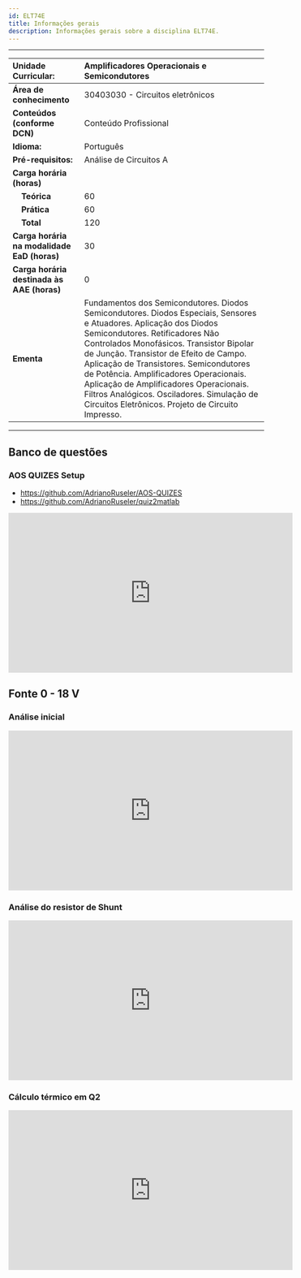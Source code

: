 ```yaml
---
id: ELT74E
title: Informações gerais
description: Informações gerais sobre a disciplina ELT74E.
---
```


---

| Unidade Curricular:                         | Amplificadores Operacionais e Semicondutores                                                                                                                                                                                                                                                                                                                                                                                                                                 |
| :------------------------------------------ | :--------------------------------------------------------------------------------------------------------------------------------------------------------------------------------------------------------------------------------------------------------------------------------------------------------------------------------------------------------------------------------------------------------------------------------------------------------------------------- |
| **Área de conhecimento**                    | 30403030 - Circuitos eletrônicos                                                                                                                                                                                                                                                                                                                                                                                                                                             |
| **Conteúdos (conforme DCN)**                | Conteúdo Profissional                                                                                                                                                                                                                                                                                                                                                                                                                                                        |
| **Idioma:**                                 | Português                                                                                                                                                                                                                                                                                                                                                                                                                                                                    |
| **Pré-requisitos:**                         | Análise de Circuitos A                                                                                                                                                                                                                                                                                                                                                                                                                                                       |
| **Carga horária (horas)**                   |                                                                                                                                                                                                                                                                                                                                                                                                                                                                              |
| &nbsp;&nbsp;&nbsp;&nbsp;**Teórica**         | 60                                                                                                                                                                                                                                                                                                                                                                                                                                                                           |
| &nbsp;&nbsp;&nbsp;&nbsp;**Prática**         | 60                                                                                                                                                                                                                                                                                                                                                                                                                                                                           |
| &nbsp;&nbsp;&nbsp;&nbsp;**Total**           | 120                                                                                                                                                                                                                                                                                                                                                                                                                                                                          |
| **Carga horária na modalidade EaD (horas)** | 30                                                                                                                                                                                                                                                                                                                                                                                                                                                                           |
| **Carga horária destinada às AAE (horas)**  | 0                                                                                                                                                                                                                                                                                                                                                                                                                                                                            |
| **Ementa**                                  | Fundamentos dos Semicondutores. Diodos Semicondutores. Diodos Especiais, Sensores e Atuadores. Aplicação dos Diodos Semicondutores. Retificadores Não Controlados Monofásicos. Transistor Bipolar de Junção. Transistor de Efeito de Campo. Aplicação de Transistores. Semicondutores de Potência. Amplificadores Operacionais. Aplicação de Amplificadores Operacionais. Filtros Analógicos. Osciladores. Simulação de Circuitos Eletrônicos. Projeto de Circuito Impresso. |

---

## Banco de questões

### AOS QUIZES Setup

- https://github.com/AdrianoRuseler/AOS-QUIZES
- https://github.com/AdrianoRuseler/quiz2matlab

<iframe width="560" height="315" src="https://www.youtube.com/embed/fjl-JvZ7XEU?si=9mCpzaMCJrrq5qw6" title="YouTube video player" frameborder="0" allow="accelerometer; autoplay; clipboard-write; encrypted-media; gyroscope; picture-in-picture; web-share" referrerpolicy="strict-origin-when-cross-origin" allowfullscreen></iframe>

## Fonte 0 - 18 V

### Análise inicial

<iframe width="560" height="315" src="https://www.youtube.com/embed/VwwhoDbXEPM?si=vvnu5WJI4tAvewui" title="YouTube video player" frameborder="0" allow="accelerometer; autoplay; clipboard-write; encrypted-media; gyroscope; picture-in-picture; web-share" referrerpolicy="strict-origin-when-cross-origin" allowfullscreen></iframe>

### Análise do resistor de Shunt

<iframe width="560" height="315" src="https://www.youtube.com/embed/Vxw7S7U-HIY?si=6MOqxV4RthctGXK-" title="YouTube video player" frameborder="0" allow="accelerometer; autoplay; clipboard-write; encrypted-media; gyroscope; picture-in-picture; web-share" referrerpolicy="strict-origin-when-cross-origin" allowfullscreen></iframe>

### Cálculo térmico em Q2

<iframe width="560" height="315" src="https://www.youtube.com/embed/OSY3NnFCdzQ?si=H17NoXh09AAgI2ME" title="YouTube video player" frameborder="0" allow="accelerometer; autoplay; clipboard-write; encrypted-media; gyroscope; picture-in-picture; web-share" referrerpolicy="strict-origin-when-cross-origin" allowfullscreen></iframe>
